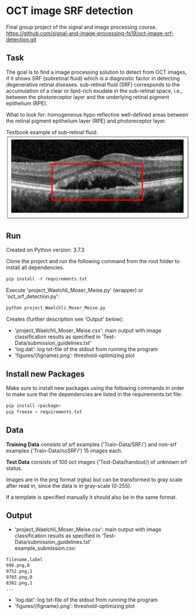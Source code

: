 # OCT image SRF detection
Final group project of the signal and image processing course.<br>
https://github.com/signal-and-image-processing-fs19/oct-image-srf-detection.git

## Task ##
The goal is to find a image processing solution to detect from OCT images, if it shows SRF (subretinal fluid) which is
a diagnostic factor in detecting degenerative retinal diseases.
sub-retinal fluid (SRF) corresponds to the accumulation of a clear or lipid-rich exudate in the
sub-retinal space, i.e., between the photoreceptor layer and the underlying retinal pigment
epithelium (RPE).

What to look for: homogeneous hypo reflective well-defined areas between the retinal
pigment epithelium layer (RPE) and photoreceptor layer.

Textbook example of sub-retinal fluid:
![srfexample](srf.png?raw=true "srfexample")

## Run ##
Created on Python version: 3.7.3


Clone the project and run the following command from the root folder to install all dependencies.

```python
pip install -r requirements.txt
```

Execute 'project_Waelchli_Moser_Meise.py' (wrapper) or 'oct_srf_detection.py':
```cmd
python project_Waelchli_Moser_Meise.py
```

Creates (further description see 'Output' below):
- 'project_Waelchli_Moser_Meise.csv': main output with image classification results
as specified in 'Test-Data/submission_guidelines.txt'
- 'log.dat': log txt-file of the stdout from running the program
- 'figures/{figname}.png': threshold-optimizing plot

## Install new Packages ##
Make sure to install new packages using the following commands in order to make sure that the
dependencies are listed in the requirements.txt file:

```python
pip install <package> 
pip freeze > requirements.txt
```

## Data ##
<b>Training Data</b> consists of srf examples ('Train-Data/SRF/') and non-srf examples ('Train-Data/noSRF/') 15 images each.

<b>Test Data</b> consists of 100 oct images ('Test-Data/handout/) of unknown srf status.

Images are in the png format (rgba) but can be transformed to gray scale after read in, since the data
is in gray-scale (0-255).

If a template is specified manually it should also be in the same format.

## Output ##
- 'project_Waelchli_Moser_Meise.csv': main output with image classification results
as specified in 'Test-Data/submission_guidelines.txt'<br>
example_submission.csv:
```csv
filename,label
990.png,0
9752.png,1
9703.png,0
8382.png,1
...
```
- 'log.dat': log txt-file of the stdout from running the program
- 'figures/{figname}.png': threshold-optimizing plot
